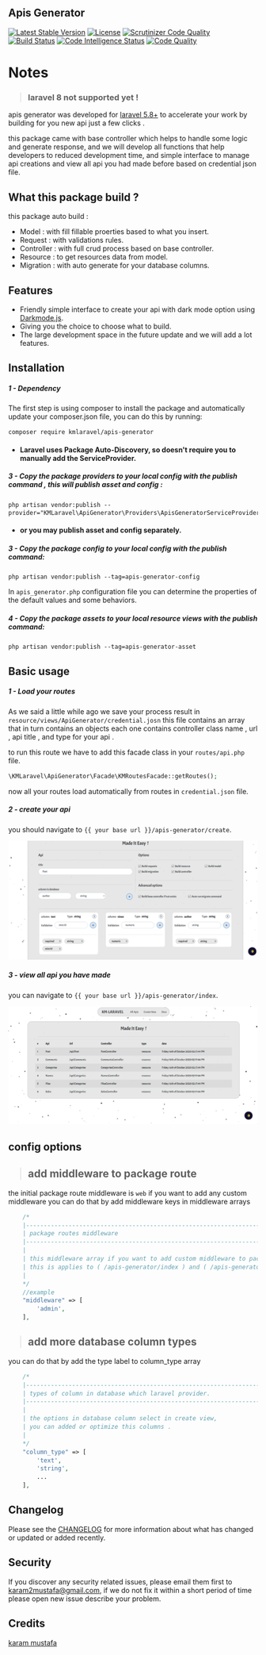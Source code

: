 ## Apis Generator
[![Latest Stable Version](https://poser.pugx.org/kmlaravel/apis-generator/v)](//packagist.org/packages/kmlaravel/apis-generator) 
[![License](https://poser.pugx.org/kmlaravel/apis-generator/license)](//packagist.org/packages/kmlaravel/apis-generator)
[![Scrutinizer Code Quality](https://scrutinizer-ci.com/g/kmlaravel/apis-generator/badges/quality-score.png?b=master)](https://scrutinizer-ci.com/g/kmlaravel/apis-generator/?branch=master)
[![Build Status](https://scrutinizer-ci.com/g/kmlaravel/apis-generator/badges/build.png?b=master)](https://scrutinizer-ci.com/g/kmlaravel/apis-generator/build-status/master)
[![Code Intelligence Status](https://scrutinizer-ci.com/g/kmlaravel/apis-generator/badges/code-intelligence.svg?b=master)](https://scrutinizer-ci.com/code-intelligence)
[![Code Quality](https://www.code-inspector.com/project/14583/score/svg)](https://www.code-inspector.com/project/14583/score/svg)
# Notes 
> ### laravel 8 not supported yet !
>
apis generator was developed for [laravel 5.8+](http://laravel.com/) to accelerate your
work by building for you new api just a few clicks .

this package came with base controller which helps to handle some logic and generate response, and we will develop all functions that help developers to reduced development time,
and simple interface to manage api creations and view all api you had made before based on credential json file. 

What this package build ?
-------------------------
this package auto build :
- Model : with fill fillable proerties based to what you insert.
- Request : with validations rules.
- Controller : with full crud process based on base controller.
- Resource : to get resources data from model.
- Migration : with auto generate for your database columns.

Features
--------
- Friendly simple interface to create your api with dark mode option using [Darkmode.js](https://github.com/sandoche/Darkmode.js).
- Giving you the choice to choose what to build.
- The large development space in the future update and we will  add a lot features.

Installation
------------
##### 1 - Dependency
The first step is using composer to install the package and automatically update your composer.json file, you can do this by running:

```shell
composer require kmlaravel/apis-generator
```
- #### Laravel uses Package Auto-Discovery, so doesn't require you to manually add the ServiceProvider.
##### 3 - Copy the package providers to your local config with the publish command , this will publish asset and config :
```shell
php artisan vendor:publish --provider="KMLaravel\ApiGenerator\Providers\ApisGeneratorServiceProviders"
```
- #### or you may publish asset and config separately.
##### 3 - Copy the package config to your local config with the publish command:
```shell
php artisan vendor:publish --tag=apis-generator-config
```
In `apis_generator.php` configuration file you can determine the properties of the default values and some behaviors.

##### 4 - Copy the package assets to your local resource views with the publish command:
```shell
php artisan vendor:publish --tag=apis-generator-asset
```

Basic usage
-----------
##### 1 - Load your routes
As we said a little while ago we save your process result in `resource/views/ApiGenerator/credential.josn` 
this file contains an array that in turn contains an objects each one contains controller class name , url , api title , and type for your api .

to run this route we have to add this facade class in your `routes/api.php` file.
```php 
\KMLaravel\ApiGenerator\Facade\KMRoutesFacade::getRoutes();
```
now all your routes load automatically from routes in `credential.json` file.
##### 2 - create your api

you should navigate to `{{ your base url }}/apis-generator/create`.

![create_page](assets/create.png)

##### 3 - view all api you have made
you can navigate to `{{ your base url }}/apis-generator/index`.

![index_page](assets/index.png)

config options
----------------
> ## add middleware to package route
>
the initial package route middleware is `web`
if you want to add any custom middleware you can do that by add middleware keys in middleware arrays
```php
    /*
    |--------------------------------------------------------------------------
    | package routes middleware
    |--------------------------------------------------------------------------
    |
    | this middleware array if you want to add custom middleware to package route,
    | this is applies to ( /apis-generator/index ) and ( /apis-generator/create ).
    |
    */
    //example
    "middleware" => [
        'admin',
    ],
```
> ## add more database column types
>
you can do that by add the type label to column_type array 

```php
    /*
    |--------------------------------------------------------------------------
    | types of column in database which laravel provider.
    |--------------------------------------------------------------------------
    |
    | the options in database column select in create view,
    | you can added or optimize this columns .
    |
    */
    "column_type" => [
        'text',
        'string',
        ...
    ],
```

Changelog
---------
Please see the [CHANGELOG](https://github.com/kmlaravel/apis-generator/blob/master/CHANGELOG.md) for more information about what has changed or updated or added recently.

Security
--------
If you discover any security related issues, please email them first to karam2mustafa@gmail.com, 
if we do not fix it within a short period of time please open new issue describe your problem. 

Credits
-------
[karam mustafa](https://www.linkedin.com/in/karam2mustafa)

